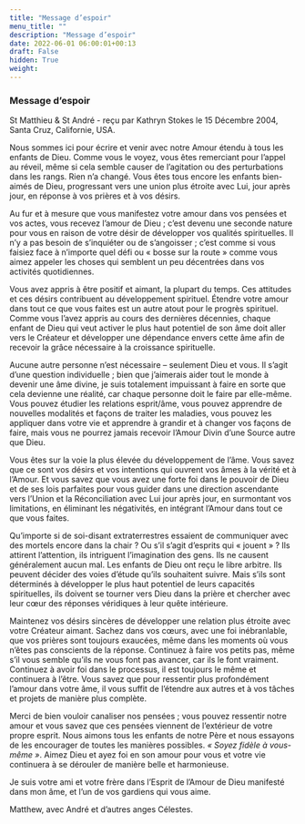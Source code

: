 ```yaml
---
title: "Message d’espoir"
menu_title: ""
description: "Message d’espoir"
date: 2022-06-01 06:00:01+00:13
draft: False
hidden: True
weight:
---
```

### Message d’espoir

St Matthieu & St André - reçu par Kathryn Stokes le 15 Décembre 2004, Santa Cruz, Californie, USA.

Nous sommes ici pour écrire et venir avec notre Amour étendu à tous les enfants de Dieu. Comme vous le voyez, vous êtes remerciant pour l’appel au réveil, même si cela semble causer de l’agitation ou des perturbations dans les rangs. Rien n’a changé. Vous êtes tous encore les enfants bien-aimés de Dieu, progressant vers une union plus étroite avec Lui, jour après jour, en réponse à vos prières et à vos désirs.

Au fur et à mesure que vous manifestez votre amour dans vos pensées et vos actes, vous recevez l’amour de Dieu ; c’est devenu une seconde nature pour vous en raison de votre désir de développer vos qualités spirituelles. Il n’y a pas besoin de s’inquiéter ou de s’angoisser ; c’est comme si vous faisiez face à n’importe quel défi ou « bosse sur la route » comme vous aimez appeler les choses qui semblent un peu décentrées dans vos activités quotidiennes.

Vous avez appris à être positif et aimant, la plupart du temps. Ces attitudes et ces désirs contribuent au développement spirituel. Étendre votre amour dans tout ce que vous faites est un autre atout pour le progrès spirituel. Comme vous l’avez appris au cours des dernières décennies, chaque enfant de Dieu qui veut activer le plus haut potentiel de son âme doit aller vers le Créateur et développer une dépendance envers cette âme afin de recevoir la grâce nécessaire à la croissance spirituelle.

Aucune autre personne n’est nécessaire – seulement Dieu et vous. Il s’agit d’une question individuelle ; bien que j’aimerais aider tout le monde à devenir une âme divine, je suis totalement impuissant à faire en sorte que cela devienne une réalité, car chaque personne doit le faire par elle-même. Vous pouvez étudier les relations esprit/âme, vous pouvez apprendre de nouvelles modalités et façons de traiter les maladies, vous pouvez les appliquer dans votre vie et apprendre à grandir et à changer vos façons de faire, mais vous ne pourrez jamais recevoir l’Amour Divin d’une Source autre que Dieu.

Vous êtes sur la voie la plus élevée du développement de l’âme. Vous savez que ce sont vos désirs et vos intentions qui ouvrent vos âmes à la vérité et à l’Amour. Et vous savez que vous avez une forte foi dans le pouvoir de Dieu et de ses lois parfaites pour vous guider dans une direction ascendante vers l’Union et la Réconciliation avec Lui jour après jour, en surmontant vos limitations, en éliminant les négativités, en intégrant l’Amour dans tout ce que vous faites.

Qu’importe si de soi-disant extraterrestres essaient de communiquer avec des mortels encore dans la chair ? Ou s’il s’agit d’esprits qui « jouent » ? Ils attirent l’attention, ils intriguent l’imagination des gens. Ils ne causent généralement aucun mal. Les enfants de Dieu ont reçu le libre arbitre. Ils peuvent décider des voies d’étude qu’ils souhaitent suivre. Mais s’ils sont déterminés à développer le plus haut potentiel de leurs capacités spirituelles, ils doivent se tourner vers Dieu dans la prière et chercher avec leur cœur des réponses véridiques à leur quête intérieure.

Maintenez vos désirs sincères de développer une relation plus étroite avec votre Créateur aimant. Sachez dans vos cœurs, avec une foi inébranlable, que vos prières sont toujours exaucées, même dans les moments où vous n’êtes pas conscients de la réponse. Continuez à faire vos petits pas, même s’il vous semble qu’ils ne vous font pas avancer, car ils le font vraiment. Continuez à avoir foi dans le processus, il est toujours le même et continuera à l’être. Vous savez que pour ressentir plus profondément l’amour dans votre âme, il vous suffit de l’étendre aux autres et à vos tâches et projets de manière plus complète.

Merci de bien vouloir canaliser nos pensées ; vous pouvez ressentir notre amour et vous savez que ces pensées viennent de l’extérieur de votre propre esprit. Nous aimons tous les enfants de notre Père et nous essayons de les encourager de toutes les manières possibles. *« Soyez fidèle à vous-même »*. Aimez Dieu et ayez foi en son amour pour vous et votre vie continuera à se dérouler de manière belle et harmonieuse.

Je suis votre ami et votre frère dans l’Esprit de l’Amour de Dieu manifesté dans mon âme, et l’un de vos gardiens qui vous aime. 

Matthew, avec André et d’autres anges Célestes.